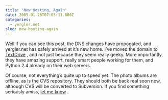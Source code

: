 ```yaml
---
title: 'New Hosting, Again'
date: 2005-01-26T07:05:11.000Z
categories:
  - yergler.net
slug: new-hosting-again
---
```

Well if you can see this post, the <span class="caps">DNS</span> changes have propogated, and yergler.net has safely arrived at it’s new home. I’ve moved the domain to [TextDrive][1] , and not just because they seem really geeky. More importantly, they have amazing support, really smart people working for them, and Python 2.4 already on their web servers.

Of course, not everything’s quite up to speed yet. The photo albums are offline, as is the <span class="caps">CVS</span> repository. They should both be back real soon now, although <span class="caps">CVS</span> will be converted to Subversion. If you find something seriously amiss, [let me know][2] .



 [1]: http://textdrive.com
 [2]: /contact
